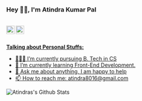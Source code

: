 ### Hey 👋🏽, I'm Atindra Kumar Pal

<br/>


<!--a href="#">
<img align="left" alt="Atindra Kumar Pal | Twitter" width="22px" src="https://cdn.jsdelivr.net/npm/simple-icons@v3/icons/twitter.svg" />
</a-->
<a href="https://www.linkedin.com/in/atindra-kumar-pal-a05907212/">
<img align="left" alt="Atindra Kumar Pal | LinkedIn" width="22px" src="https://cdn.jsdelivr.net/npm/simple-icons@v3/icons/linkedin.svg" />
</a-->
<a href="https://www.facebook.com/atindra.pal.376/">
<img align="left" alt="Atindra Kumar Pal | Facebook" width="22px" src="https://cdn.jsdelivr.net/npm/simple-icons@v3/icons/facebook.svg" />
</a-->
<br/>
<br/>

**Talking about Personal Stuffs:**

- 👨🏽‍💻 I’m currently pursuing B. Tech in CS
- 🌱 I’m currently learning Front-End Development.
- 💬 Ask me about anything, I am happy to help
- 📫 How to reach me: atindra8016@gmail.com

![Atindras's Github Stats](https://github-readme-stats.vercel.app/api?username=Atin-123&show_icons=true&hide_border=true)

